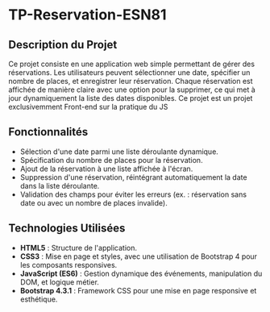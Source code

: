 # TP-Reservation-ESN81

## Description du Projet
Ce projet consiste en une application web simple permettant de gérer des réservations. Les utilisateurs peuvent sélectionner une date, spécifier un nombre de places, et enregistrer leur réservation. Chaque réservation est affichée de manière claire avec une option pour la supprimer, ce qui met à jour dynamiquement la liste des dates disponibles. Ce projet est un projet exclusivemment Front-end sur la pratique du JS

## Fonctionnalités
- Sélection d'une date parmi une liste déroulante dynamique.
- Spécification du nombre de places pour la réservation.
- Ajout de la réservation à une liste affichée à l'écran.
- Suppression d'une réservation, réintégrant automatiquement la date dans la liste déroulante.
- Validation des champs pour éviter les erreurs (ex. : réservation sans date ou avec un nombre de places invalide).

## Technologies Utilisées
- **HTML5** : Structure de l'application.
- **CSS3** : Mise en page et styles, avec une utilisation de Bootstrap 4 pour les composants responsives.
- **JavaScript (ES6)** : Gestion dynamique des événements, manipulation du DOM, et logique métier.
- **Bootstrap 4.3.1** : Framework CSS pour une mise en page responsive et esthétique.
